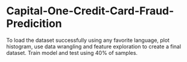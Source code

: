 # Capital-One-Credit-Card-Fraud-Predicition

To load the dataset successfully using any favorite language, plot histogram, use data
wrangling and feature exploration to create a final dataset. Train model and test using 40% of
samples.
